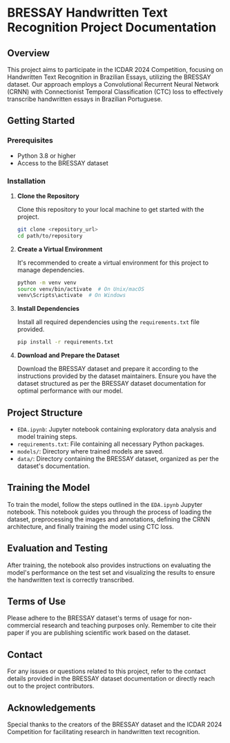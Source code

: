 # BRESSAY Handwritten Text Recognition Project Documentation

## Overview

This project aims to participate in the ICDAR 2024 Competition, focusing on Handwritten Text Recognition in Brazilian Essays, utilizing the BRESSAY dataset. Our approach employs a Convolutional Recurrent Neural Network (CRNN) with Connectionist Temporal Classification (CTC) loss to effectively transcribe handwritten essays in Brazilian Portuguese.

## Getting Started

### Prerequisites

- Python 3.8 or higher
- Access to the BRESSAY dataset

### Installation

1. **Clone the Repository**

    Clone this repository to your local machine to get started with the project.

    ```sh
    git clone <repository_url>
    cd path/to/repository
    ```

2. **Create a Virtual Environment**

    It's recommended to create a virtual environment for this project to manage dependencies.

    ```sh
    python -m venv venv
    source venv/bin/activate  # On Unix/macOS
    venv\Scripts\activate  # On Windows
    ```

3. **Install Dependencies**

    Install all required dependencies using the `requirements.txt` file provided.

    ```sh
    pip install -r requirements.txt
    ```

4. **Download and Prepare the Dataset**

    Download the BRESSAY dataset and prepare it according to the instructions provided by the dataset maintainers. Ensure you have the dataset structured as per the BRESSAY dataset documentation for optimal performance with our model.

## Project Structure

- `EDA.ipynb`: Jupyter notebook containing exploratory data analysis and model training steps.
- `requirements.txt`: File containing all necessary Python packages.
- `models/`: Directory where trained models are saved.
- `data/`: Directory containing the BRESSAY dataset, organized as per the dataset's documentation.

## Training the Model

To train the model, follow the steps outlined in the `EDA.ipynb` Jupyter notebook. This notebook guides you through the process of loading the dataset, preprocessing the images and annotations, defining the CRNN architecture, and finally training the model using CTC loss.

## Evaluation and Testing

After training, the notebook also provides instructions on evaluating the model's performance on the test set and visualizing the results to ensure the handwritten text is correctly transcribed.

## Terms of Use

Please adhere to the BRESSAY dataset's terms of usage for non-commercial research and teaching purposes only. Remember to cite their paper if you are publishing scientific work based on the dataset.

## Contact

For any issues or questions related to this project, refer to the contact details provided in the BRESSAY dataset documentation or directly reach out to the project contributors.

## Acknowledgements

Special thanks to the creators of the BRESSAY dataset and the ICDAR 2024 Competition for facilitating research in handwritten text recognition.
